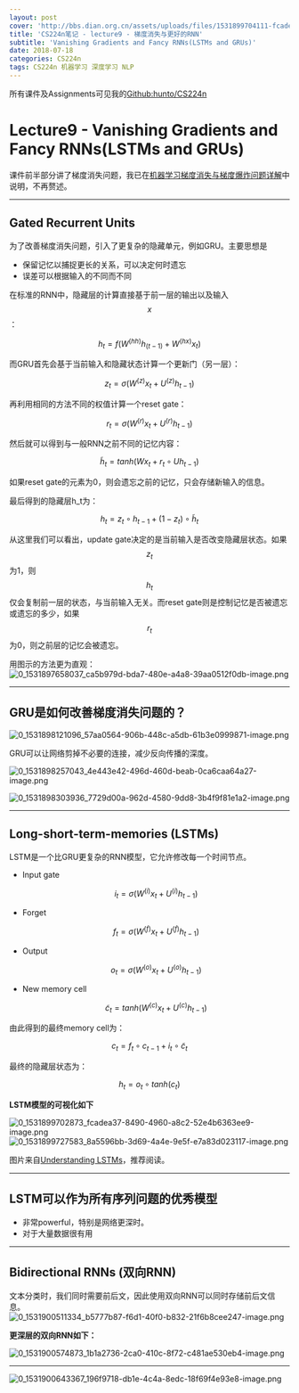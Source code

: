 ```yaml
---
layout: post
cover: 'http://bbs.dian.org.cn/assets/uploads/files/1531899704111-fcadea37-8490-4960-a8c2-52e4b6363ee9-image.png'
title: 'CS224n笔记 - lecture9 - 梯度消失与更好的RNN'
subtitle: 'Vanishing Gradients and Fancy RNNs(LSTMs and GRUs)'
date: 2018-07-18
categories: CS224n
tags: CS224n 机器学习 深度学习 NLP
---
```


所有课件及Assignments可见我的[Github:hunto/CS224n](https://github.com/hunto/CS224n)

# Lecture9 - Vanishing Gradients and Fancy RNNs(LSTMs and GRUs)
课件前半部分讲了梯度消失问题，我已在[机器学习梯度消失与梯度爆炸问题详解](https://hunto.github.io/%E6%9C%BA%E5%99%A8%E5%AD%A6%E4%B9%A0/2018/07/17/%E6%9C%BA%E5%99%A8%E5%AD%A6%E4%B9%A0%E4%B8%AD%E6%A2%AF%E5%BA%A6%E6%B6%88%E5%A4%B1%E4%B8%8E%E6%A2%AF%E5%BA%A6%E7%88%86%E7%82%B8%E9%97%AE%E9%A2%98%E8%AF%A6%E8%A7%A3.html)中说明，不再赘述。

---

## Gated Recurrent Units
为了改善梯度消失问题，引入了更复杂的隐藏单元，例如GRU。主要思想是
* 保留记忆以捕捉更长的关系，可以决定何时遗忘
* 误差可以根据输入的不同而不同

在标准的RNN中，隐藏层的计算直接基于前一层的输出以及输入$$x$$：

$$h_t=f(W^{(hh)}h_{(t-1)}+W^{(hx)}x_t)$$

而GRU首先会基于当前输入和隐藏状态计算一个更新门（另一层）：

$$z_t=\sigma (W^{(z)}x_t+U^{(z)}h_{t-1})$$

再利用相同的方法不同的权值计算一个reset gate：

$$r_t=\sigma (W^{(r)}x_t+U^{(r)}h_{t-1})$$

然后就可以得到与一般RNN之前不同的记忆内容：

$$\tilde h_t = tanh(Wx_t + r_t\circ Uh_{t-1})$$

如果reset gate的元素为0，则会遗忘之前的记忆，只会存储新输入的信息。

最后得到的隐藏层h_t为：

$$h_t = z_t \circ h_{t-1} + (1-z_t)\circ \tilde h_t$$

从这里我们可以看出，update gate决定的是当前输入是否改变隐藏层状态。如果$$z_t$$为1，则$$h_t$$仅会复制前一层的状态，与当前输入无关。而reset gate则是控制记忆是否被遗忘或遗忘的多少，如果$$r_t$$为0，则之前层的记忆会被遗忘。

用图示的方法更为直观：
![0_1531897658037_ca5b979d-bda7-480e-a4a8-39aa0512f0db-image.png](http://bbs.dian.org.cn/assets/uploads/files/1531897662571-ca5b979d-bda7-480e-a4a8-39aa0512f0db-image.png)

---

## GRU是如何改善梯度消失问题的？
![0_1531898121096_57aa0564-906b-448c-a5db-61b3e0999871-image.png](http://bbs.dian.org.cn/assets/uploads/files/1531898121560-57aa0564-906b-448c-a5db-61b3e0999871-image.png) 

GRU可以让网络剪掉不必要的连接，减少反向传播的深度。

![0_1531898257043_4e443e42-496d-460d-beab-0ca6caa64a27-image.png](http://bbs.dian.org.cn/assets/uploads/files/1531898258203-4e443e42-496d-460d-beab-0ca6caa64a27-image.png) 

![0_1531898303936_7729d00a-962d-4580-9dd8-3b4f9f81e1a2-image.png](http://bbs.dian.org.cn/assets/uploads/files/1531898305069-7729d00a-962d-4580-9dd8-3b4f9f81e1a2-image.png) 


---

## Long-short-term-memories (LSTMs)
LSTM是一个比GRU更复杂的RNN模型，它允许修改每一个时间节点。
* Input gate

    $$i_t = \sigma (W^{(i)}x_t+U^{(i)}h_{t-1})$$

* Forget

    $$f_t=\sigma(W^{(f)}x_t+U^{(f)}h_{t-1})$$

* Output

    $$o_t = \sigma (W^{(o)}x_t+U^{(o)}h_{t-1})$$

* New memory cell

    $$\tilde c_t = tanh(W^{(c)}x_t+U^{(c)}h_{t-1})$$

由此得到的最终memory cell为：

$$c_t = f_t \circ c_{t-1} + i_t \circ \tilde c_t$$

最终的隐藏层状态为：

$$h_t = o_t \circ tanh(c_t)$$


**LSTM模型的可视化如下**

![0_1531899702873_fcadea37-8490-4960-a8c2-52e4b6363ee9-image.png](http://bbs.dian.org.cn/assets/uploads/files/1531899704111-fcadea37-8490-4960-a8c2-52e4b6363ee9-image.png) 
![0_1531899727583_8a5596bb-3d69-4a4e-9e5f-e7a83d023117-image.png](http://bbs.dian.org.cn/assets/uploads/files/1531899727954-8a5596bb-3d69-4a4e-9e5f-e7a83d023117-image.png) 

图片来自[Understanding LSTMs](http://colah.github.io/posts/2015-08-Understanding-LSTMs/)，推荐阅读。

---

## LSTM可以作为所有序列问题的优秀模型
* 非常powerful，特别是网络更深时。
* 对于大量数据很有用

---

## Bidirectional RNNs (双向RNN)
文本分类时，我们同时需要前后文，因此使用双向RNN可以同时存储前后文信息。
![0_1531900511334_b5777b87-f6d1-40f0-b832-21f6b8cee247-image.png](http://bbs.dian.org.cn/assets/uploads/files/1531900513190-b5777b87-f6d1-40f0-b832-21f6b8cee247-image.png) 

**更深层的双向RNN如下：**

![0_1531900574873_1b1a2736-2ca0-410c-8f72-c481ae530eb4-image.png](http://bbs.dian.org.cn/assets/uploads/files/1531900585828-1b1a2736-2ca0-410c-8f72-c481ae530eb4-image.png) 

---

![0_1531900643367_196f9718-db1e-4c4a-8edc-18f69f4e93e8-image.png](http://bbs.dian.org.cn/assets/uploads/files/1531900646983-196f9718-db1e-4c4a-8edc-18f69f4e93e8-image.png) 
